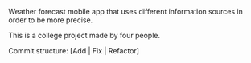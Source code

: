 Weather forecast mobile app that uses different information sources in order to be more precise.

This is a college project made by four people.

Commit structure: [Add | Fix | Refactor] <component name>